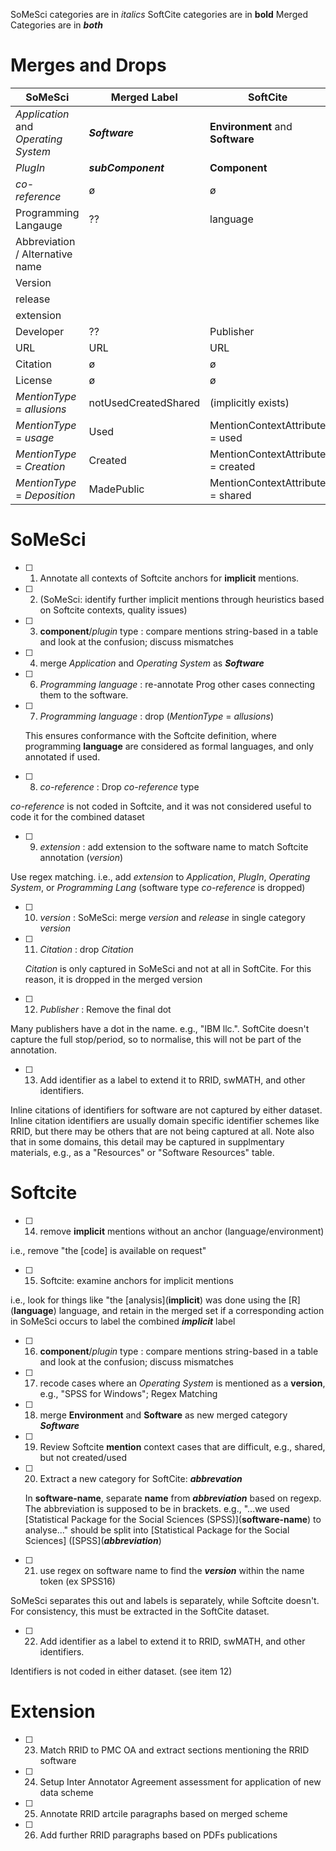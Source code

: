SoMeSci categories are in _italics_
SoftCite categories are in **bold**
Merged Categories are in _**both**_

# Merges and Drops

| SoMeSci                                  | Merged Label        | SoftCite                             |
| ---                                      | ---                 | ---                                  |
| _Application_ and _Operating System_     | _**Software**_      | **Environment** and **Software**     |
| _PlugIn_                                 | _**subComponent**_  | **Component**                        |
|   _co-reference_                         | ø                   | ø                                    |
| Programming Langauge                     | ??                  | language                             |
| Abbreviation / Alternative name          |                     |                                      |
| Version                                  |                     |                                      |
| release                                  |                     |                                      |
| extension                                |                     |                                      |
| Developer                                | ??                  | Publisher                            |
| URL                                      | URL                 | URL                                  |
| Citation                                 | ø                   | ø                                    |
| License                                  | ø                   | ø                                    |
| _MentionType_ = _allusions_              | notUsedCreatedShared | (implicitly exists)                 |
| _MentionType_ = _usage_                  | Used               | MentionContextAttribute = used       |
| _MentionType_ = _Creation_               | Created            | MentionContextAttribute = created    |
| _MentionType_ = _Deposition_             | MadePublic         | MentionContextAttribute = shared     |

# SoMeSci
- [ ] 1. Annotate all contexts of Softcite anchors for **implicit** mentions.
- [ ] 2. (SoMeSci: identify further implicit mentions through heuristics based on Softcite contexts, quality issues)
- [ ] 3. **component**/_plugin_ type : compare mentions string-based in a table and look at the confusion; discuss mismatches
- [ ] 4. merge _Application_ and _Operating System_ as _**Software**_
- [ ] 6. _Programming language_ : re-annotate Prog other cases connecting them to the software.
- [ ] 7. _Programming language_ : drop (_MentionType_ = _allusions_)

  This ensures conformance with the Softcite definition, where programming **language** are considered as formal languages, and only annotated if used.
- [ ] 8. _co-reference_ : Drop _co-reference_ type

_co-reference_ is not coded in Softcite, and it was not considered useful to code it for the combined dataset
  
- [ ] 9. _extension_ : add extension to the software name to match Softcite annotation (*version*)

 Use regex matching. i.e., add _extension_ to _Application_, _PlugIn_, _Operating System_, or _Programming Lang_ (software type _co-reference_ is dropped)

- [ ] 10. _version_ : SoMeSci: merge _version_ and _release_ in single category _*version*_
- [ ] 11. _Citation_ : drop _Citation_
      
  _Citation_ is only captured in SoMeSci and not at all in SoftCite. For this reason, it is dropped in the merged version

- [ ] 12. _Publisher_ : Remove the final dot

Many publishers have a dot in the name. e.g., "IBM llc.". SoftCite doesn't capture the full stop/period, so to normalise, this will not be part of the annotation.

- [ ] 13. Add identifier as a label to extend it to RRID, swMATH, and other identifiers.

Inline citations of identifiers for software are not captured by either dataset. Inline citation identifiers are usually domain specific identifier schemes like RRID, but there may be others that are not being captured at all. Note also that in some domains, this detail may be captured in supplmentary materials, e.g., as a "Resources" or "Software Resources" table.   


# Softcite
- [ ] 14. remove **implicit** mentions without an anchor (language/environment)

i.e., remove "the [code] is available on request"

- [ ] 15. Softcite: examine anchors for implicit mentions

i.e., look for things like "the \[analysis\](**implicit**) was done using the \[R\](**language**) language, and retain in the merged set if a corresponding action in SoMeSci occurs to label the combined _**implicit**_ label
 
- [ ] 16. **component**/_plugin_ type : compare mentions string-based in a table and look at the confusion; discuss mismatches
- [ ] 17. recode cases where an _Operating System_ is mentioned as a **version**, e.g., "SPSS for Windows"; Regex Matching
- [ ] 18. merge **Environment** and **Software** as new merged category _**Software**_
- [ ] 19. Review Softcite **mention** context cases that are difficult, e.g., shared, but not created/used
- [ ] 20. Extract a new category for SoftCite: _**abbrevation**_

  In **software-name**, separate **name** from _**abbreviation**_ based on regexp. The abbreviation is supposed to be in brackets. e.g., "...we used \[Statistical Package for the Social Sciences (SPSS)\](**software-name**) to analyse..." should be split into \[Statistical Package for the Social Sciences\] (\[SPSS\](_**abbreviation**_)

- [ ] 21. use regex on software name to find the _**version**_ within the name token (ex SPSS16)

SoMeSci separates this out and labels is separately, while Softcite doesn't. For consistency, this must be extracted in the SoftCite dataset.

- [ ] 22. Add identifier as a label to extend it to RRID, swMATH, and other identifiers.

Identifiers is not coded in either dataset. (see item 12)

# Extension
- [ ] 23. Match RRID to PMC OA and extract sections mentioning the RRID software
- [ ] 24. Setup Inter Annotator Agreement assessment for application of new data scheme 
- [ ] 25. Annotate RRID artcile paragraphs based on merged scheme 
- [ ] 26. Add further RRID paragraphs based on PDFs publications
